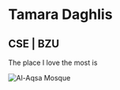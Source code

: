 # Tamara Daghlis
## CSE | BZU 
The place I love the most is 

![Al-Aqsa Mosque](https://static.euronews.com/articles/stories/07/28/37/16/320x180_cmsv2_b0d8ba5d-1d9c-5168-9983-12413089d241-7283716.jpg)
